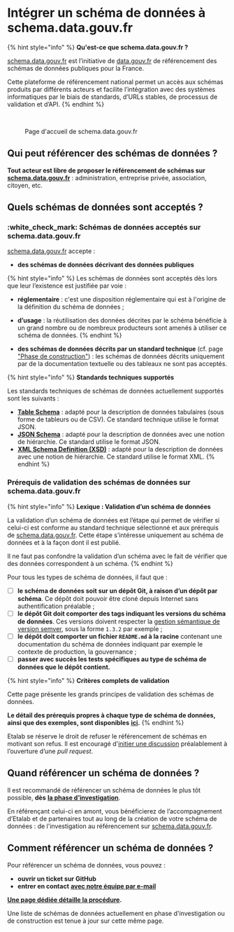 # Intégrer un schéma de données à schema.data.gouv.fr

{% hint style="info" %}
**Qu'est-ce que schema.data.gouv.fr ?**&#x20;

[schema.data.gouv.fr](https://schema.data.gouv.fr/) est l’initiative de [data.gouv.fr](https://data.gouv.fr/) de référencement des schémas de données publiques pour la France.



Cette plateforme de référencement national permet un accès aux schémas produits par différents acteurs et facilite l’intégration avec des systèmes informatiques par le biais de standards, d’URLs stables, de processus de validation et d’API.
{% endhint %}

<figure><img src="../../../.gitbook/assets/Capture d’écran 2023-05-23 à 06.51.11.png" alt=""><figcaption><p>Page d'accueil de schema.data.gouv.fr</p></figcaption></figure>

## Qui peut référencer des schémas de données ?

**Tout acteur est libre de proposer le référencement de schémas sur** [**schema.data.gouv.fr**](https://schema.data.gouv.fr/) : administration, entreprise privée, association, citoyen, etc.&#x20;

## Quels schémas de données sont acceptés ?

### :white\_check\_mark: Schémas de données acceptés sur schema.data.gouv.fr

[schema.data.gouv.fr](https://schema.data.gouv.fr/) accepte :&#x20;

* **des schémas de données décrivant des données publiques**

{% hint style="info" %}
Les schémas de données sont acceptés dès lors que leur l’existence est justifiée par voie :

* **réglementaire** : c'est une disposition réglementaire qui est à l'origine de la définition du schéma de données ;
* **d’usage** : la réutilisation des données décrites par le schéma bénéficie à un grand nombre ou de nombreux producteurs sont amenés à utiliser ce schéma de données.
{% endhint %}

* **des schémas de données décrits par un standard technique** (cf. page ["Phase de construction"](creer-un-schema-de-donnees/etape-3-phase-de-construction.md)) : les schémas de données décrits uniquement par de la documentation textuelle ou des tableaux ne sont pas acceptés.

{% hint style="info" %}
**Standards techniques supportés**

Les standards techniques de schémas de données actuellement supportés sont les suivants :

* [**Table Schema**](https://frictionlessdata.io/specs/table-schema/) : adapté pour la description de données tabulaires (sous forme de tableurs ou de CSV). Ce standard technique utilise le format JSON.
* [**JSON Schema**](https://json-schema.org/) : adapté pour la description de données avec une notion de hiérarchie. Ce standard utilise le format JSON.
* [**XML Schema Definition (XSD)**](https://www.w3.org/TR/xmlschema11-1/) : adapté pour la description de données avec une notion de hiérarchie. Ce standard utilise le format XML.
{% endhint %}

### Prérequis de validation des schémas de données sur schema.data.gouv.fr <a href="#prerequis-de-validation-des-schemas-de-donnees" id="prerequis-de-validation-des-schemas-de-donnees"></a>

{% hint style="info" %}
**Lexique : Validation d’un schéma de données**

La validation d’un schéma de données est l’étape qui permet de vérifier si celui-ci est conforme au standard technique sélectionné et aux prérequis de [schema.data.gouv.fr](https://schema.data.gouv.fr/). Cette étape s’intéresse uniquement au schéma de données et à la façon dont il est publié.

Il ne faut pas confondre la validation d’un schéma avec le fait de vérifier que des données correspondent à un schéma.
{% endhint %}

Pour tous les types de schéma de données, il faut que :&#x20;

* [ ] **le schéma de données soit sur un dépôt Git, à raison d’un dépôt par schéma**. Ce dépôt doit pouvoir être cloné depuis Internet sans authentification préalable ;
* [ ] **le dépôt Git doit comporter des tags indiquant les versions du schéma de données**. Ces versions doivent respecter la [gestion sémantique de version semver](https://semver.org/lang/fr/), sous la forme `1.3.2` par exemple ;
* [ ] **le dépôt doit comporter un fichier `README.md` à la racine** contenant une documentation du schéma de données indiquant par exemple le contexte de production, la gouvernance ;
* [ ] **passer avec succès les tests spécifiques au type de schéma de données que le dépôt contient.**

{% hint style="info" %}
**Critères complets de validation**

Cette page présente les grands principes de validation des schémas de données.&#x20;

**Le détail des prérequis propres à chaque type de schéma de données, ainsi que des exemples, sont disponibles** [**ici**](https://schema.data.gouv.fr/validation.html)**.**&#x20;
{% endhint %}

Etalab se réserve le droit de refuser le référencement de schémas en motivant son refus. Il est encouragé d'[initier une discussion](https://github.com/etalab/schema.data.gouv.fr/issues) préalablement à l’ouverture d’une _pull request_.

## Quand référencer un schéma de données ?

Il est recommandé de référencer un schéma de données le plus tôt possible, **dès** [**la phase d’investigation**](creer-un-schema-de-donnees/etape-1-phase-dinvestigation.md).&#x20;

En référençant celui-ci en amont, vous bénéficierez de l’accompagnement d’Etalab et de partenaires tout au long de la création de votre schéma de données : de l'investigation au référencement sur [schema.data.gouv.fr](https://schema.data.gouv.fr/).

## Comment référencer un schéma de données ?

Pour référencer un schéma de données, vous pouvez :&#x20;

* **ouvrir un ticket sur GitHub**
* **entrer en contact** [**avec notre équipe par e-mail**](mailto:schema@data.gouv.fr)

[**Une page dédiée détaille la procédure**](https://schema.data.gouv.fr/contribuer.html)**.**&#x20;

Une liste de schémas de données actuellement en phase d'investigation ou de construction est tenue à jour sur cette même page.

